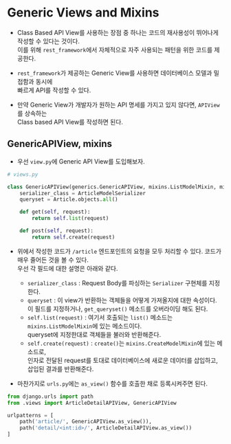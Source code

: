 # Generic Views and Mixins

- Class Based API View를 사용하는 장점 중 하나는 코드의 재사용성이 뛰어나게 작성할 수 있다는 것이다.  
  이를 위해 `rest_framework`에서 자체적으로 자주 사용되는 패턴을 위한 코드를 제공한다.

- `rest_framework`가 제공하는 Generic View를 사용하면 데이터베이스 모델과 밀접함과 동시에  
  빠르게 API를 작성할 수 있다.

- 만약 Generic View가 개발자가 원하는 API 명세를 가지고 있지 않다면, `APIView`를 상속하는  
  Class based API View를 작성하면 된다.

<h2>GenericAPIView, mixins</h2>

- 우선 `view.py`에 Generic API View를 도입해보자.

```py
# views.py

class GenericAPIView(generics.GenericAPIView, mixins.ListModelMixin, mixins.CreateModelMixin):
    serializer_class = ArticleModelSerializer
    queryset = Article.objects.all()

    def get(self, request):
        return self.list(request)

    def post(self, request):
        return self.create(request)
```

- 위에서 작성한 코드가 `/article` 엔드포인트의 요청을 모두 처리할 수 있다. 코드가 매우 줄어든 것을 볼 수 있다.  
  우선 각 필드에 대한 설명은 아래와 같다.

  - `serializer_class` : Request Body를 파싱하는 `Serializer` 구현체를 지정한다.
  - `queryset` : 이 view가 반환하는 객체들을 어떻게 가져올지에 대한 속성이다.  
    이 필드를 지정하거나, `get_queryset()` 메소드를 오버라이딩 해도 된다.
  - `self.list(request)` : 여기서 호출되는 `list()` 메소드는 `mixins.ListModelMixin`에 있는 메소드이다.  
    queryset에 지정한대로 객체들을 불러와 반환해준다.
  - `self.create(request)` : `create()`는 `mixins.CreateModelMixin`에 있는 메소드로,  
    인자로 전달된 request를 토대로 데이터베이스에 새로운 데이터를 삽입하고, 삽입된 결과를 반환해준다.

- 마찬가지로 `urls.py`에는 `as_view()` 함수를 호출한 채로 등록시켜주면 된다.

```py
from django.urls import path
from .views import ArticleDetailAPIView, GenericAPIView

urlpatterns = [
    path('article/', GenericAPIView.as_view()),
    path('detail/<int:id>/', ArticleDetailAPIView.as_view())
]
```

